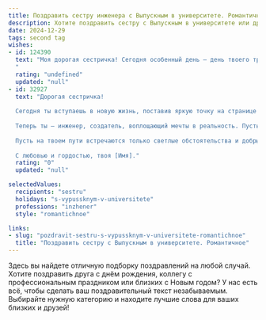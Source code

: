 ```yaml
---
title: Поздравить сестру инженера с Выпускным в университете. Романтичное
description: Хотите поздравить сестру с Выпускным в университете или другим праздником? Наш ИИ создаст незабываемое поздравление, а вы обязательно выделитесь среди других.  
date: 2024-12-29
tags: second tag
wishes:
- id: 124390
  text: "Моя дорогая сестричка! Сегодня особенный день – день твоего триумфа, день, когда ты получила звание инженера!  Сердце переполняется гордостью и нежностью, наблюдая, как ты достигла этой вершины.  Пусть этот диплом станет началом твоей блестящей карьеры, полной интересных задач и вдохновляющих побед.  Знай, что я всегда буду рядом,  твоей опорой и поддержкой,  и буду любоваться твоим невероятным талантом и силой. С Днём Выпускного, моя умница, моя любимая сестра!  Пусть твоя жизнь будет полна света, любви и счастья!
  "
  rating: "undefined"
  updated: "null"
- id: 32927
  text: "Дорогая сестричка!
  
  Сегодня ты вступаешь в новую жизнь, поставив яркую точку на странице своего учебного пути. Поздравляю тебя с выпуском из университета! Твой труд и упорство привели к этому удивительному моменту, и я горжусь тобой безмерно.
  
  Теперь ты — инженер, создатель, воплощающий мечты в реальность. Пусть каждый твой проект будет успешным, а все твои идеи — настоящими шедеврами. Желаю тебе, чтобы эта профессия приносила тебе радость, а твое сердце наполнялось вдохновением и любовью к тому, что ты делаешь.
  
  Пусть на твоем пути встречаются только светлые обстоятельства и добрые люди. Помни, что ты способна на великое, и впереди у тебя еще много дорогих и ярких открытий.
  
  С любовью и гордостью, твоя [Имя]."
  rating: "0"
  updated: "null"

selectedValues:
  recipients: "sestru"
  holidays: "s-vypussknym-v-universitete"
  professions: "inzhener"
  style: "romantichnoe"

links:
- slug: "pozdravit-sestru-s-vypussknym-v-universitete-romantichnoe"
  title: "Поздравить сестру с Выпускным в университете. Романтичное"
---
```


Здесь вы найдете отличную подборку поздравлений на любой случай. 
Хотите поздравить друга с днём рождения, коллегу с профессиональным праздником или близких с Новым годом? У нас есть всё, чтобы сделать ваш поздравительный текст незабываемым. Выбирайте нужную категорию и находите лучшие слова для ваших близких и друзей!
